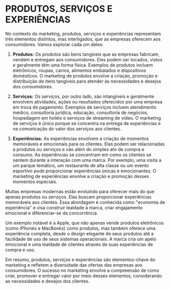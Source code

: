 # PRODUTOS, SERVIÇOS E EXPERIÊNCIAS
No contexto do marketing, produtos, serviços e experiências representam três elementos distintos, mas interligados, que as empresas oferecem aos consumidores. Vamos explorar cada um deles:

1. **Produtos:** Os produtos são bens tangíveis que as empresas fabricam, vendem e entregam aos consumidores. Eles podem ser tocados, vistos e geralmente têm uma forma física. Exemplos de produtos incluem eletrônicos, roupas, carros, alimentos embalados e dispositivos domésticos. O marketing de produtos envolve a criação, promoção e distribuição de itens tangíveis para atender às necessidades e desejos dos consumidores.

2. **Serviços:** Os serviços, por outro lado, são intangíveis e geralmente envolvem atividades, ações ou resultados oferecidos por uma empresa em troca de pagamento. Exemplos de serviços incluem atendimento médico, consultoria jurídica, educação, consultoria de negócios, hospedagem em hotéis e serviços de streaming de vídeo. O marketing de serviços é único porque se concentra na entrega de experiências e na comunicação do valor dos serviços aos clientes.

3. **Experiências:** As experiências envolvem a criação de momentos memoráveis e emocionais para os clientes. Elas podem ser relacionadas a produtos ou serviços e vão além do simples ato de compra e consumo. As experiências se concentram em como os clientes se sentem durante a interação com uma marca. Por exemplo, uma visita a um parque temático, um restaurante de alta classe ou um evento esportivo pode proporcionar experiências únicas e emocionantes. O marketing de experiências envolve a criação e promoção desses momentos especiais.

Muitas empresas modernas estão evoluindo para oferecer mais do que apenas produtos ou serviços. Elas buscam proporcionar experiências memoráveis aos clientes. Essa abordagem é conhecida como "economia de experiência" e visa construir lealdade à marca, criar engajamento emocional e diferenciar-se da concorrência.

Um exemplo notável é a Apple, que não apenas vende produtos eletrônicos (como iPhones e MacBooks) como produtos, mas também oferece uma experiência completa, desde o design elegante de seus produtos até a facilidade de uso de seus sistemas operacionais. A marca cria um apelo emocional e uma lealdade de clientes através de suas experiências de compra e uso.

Em resumo, produtos, serviços e experiências são elementos-chave do marketing e refletem a diversidade das ofertas das empresas aos consumidores. O sucesso no marketing envolve a compreensão de como criar, promover e entregar valor por meio desses elementos, considerando as necessidades e desejos dos clientes.